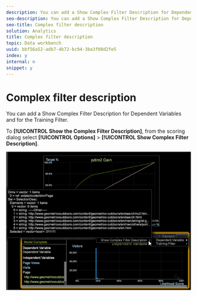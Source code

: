 ```yaml
---
description: You can add a Show Complex Filter Description for Dependent Variables and for the Training Filter.
seo-description: You can add a Show Complex Filter Description for Dependent Variables and for the Training Filter.
seo-title: Complex filter description
solution: Analytics
title: Complex filter description
topic: Data workbench
uuid: bbf56a52-adb7-4b72-bc94-3ba3f08d2fe5
index: y
internal: n
snippet: y
---
```


# Complex filter description

You can add a Show Complex Filter Description for Dependent Variables and for the Training Filter.

To **[!UICONTROL Show the Complex Filter Description]**, from the scoring dialog select **[!UICONTROL Options]** > **[!UICONTROL Show Complex Filter Description]**.

![](assets/propensity_Show_complex.png)

